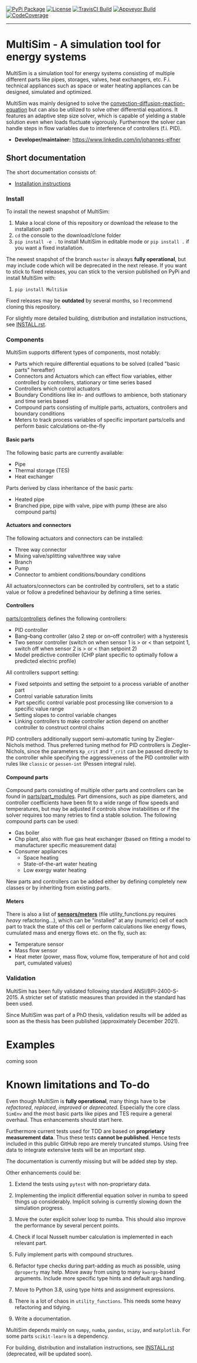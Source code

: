 [![PyPi Package](https://badge.fury.io/py/MultiSim.svg)](https://badge.fury.io/py/MultiSim)
[![License](https://img.shields.io/github/license/JoElfner/multisim.svg)](https://github.com/JoElfner/multisim/blob/master/LICENSE)
[![TravisCI Build](https://travis-ci.com/JoElfner/multisim.svg?branch=master)](https://travis-ci.com/JoElfner/multisim)
[![Appveyor Build](https://ci.appveyor.com/api/projects/status/uc42tex22gkcgaxo/branch/master?svg=true)](https://ci.appveyor.com/project/JoElfner/multisim)
[![CodeCoverage](https://codecov.io/gh/JoElfner/multisim/branch/master/graph/badge.svg)](https://codecov.io/gh/JoElfner/multisim)


----------------

# MultiSim - A simulation tool for energy systems

MultiSim is a simulation tool for energy systems consisting of multiple different parts like pipes, storages, valves, heat exchangers, etc.
F.i. technical appliances such as space or water heating appliances can be designed, simulated and optimized.

MultiSim was mainly designed to solve the [convection-diffusion-reaction-equation](https://en.wikipedia.org/wiki/Convection_diffusion_equation#General) but can also be utilized to solve other differential equations.
It features an adaptive step size solver, which is capable of yielding a stable solution even when loads fluctuate vigorously.
Furthermore the solver can handle steps in flow variables due to interference of controllers (f.i. PID).

- **Developer/maintainer:** https://www.linkedin.com/in/johannes-elfner

## Short documentation

The short documentation consists of:
* [Installation instructions](#install)

### Install

To install the newest snapshot of MultiSim:
1. Make a local clone of this repository or download the release to the installation path
2. `cd` the console to the download/clone folder
3. `pip install -e .` to install MultiSim in editable mode or `pip install .` if you want a fixed installation.

The newest snapshot of the branch `master` is always **fully operational**, but may include code which will be deprecated in the next release.
If you want to stick to fixed releases, you can stick to the version published on PyPi and install MultiSim with:
1. `pip install MultiSim`

Fixed releases may be **outdated** by several months, so I recommend cloning this repository.

For slightly more detailed building, distribution and installation instructions, see [INSTALL.rst](INSTALL.rst).

### Components

MultiSim supports different types of components, most notably:
* Parts which require differential equations to be solved (called "basic parts" hereafter)
* Connectors and Actuators which can effect flow variables, either controlled by controllers, stationary or time series based
* Controllers which control actuators
* Boundary Conditions like in- and outflows to ambience, both stationary and time series based
* Compound parts consisting of multiple parts, actuators, controllers and boundary conditions
* Meters to track process variables of specific important parts/cells and perform basic calculations on-the-fly

#### Basic parts
The following basic parts are currently available:
* Pipe
* Thermal storage (TES)
* Heat exchanger

Parts derived by class inheritance of the basic parts:
* Heated pipe
* Branched pipe, pipe with valve, pipe with pump (these are also compound parts)

#### Actuators and connectors
The following actuators and connectors can be installed:
* Three way connector
* Mixing valve/splitting valve/three way valve
* Branch
* Pump
* Connector to ambient conditions/boundary conditions

All actuators/connectors can be controlled by controllers, set to a static value or follow a predefined behaviour by defining a time series.

#### Controllers
[parts/controllers](multisim/parts/controllers.py) defines the following controllers:
* PID controller
* Bang–bang controller (also 2 step or on–off controller) with a hysteresis
* Two sensor controller (switch on when sensor 1 is > or < than setpoint 1, switch off when sensor 2 is > or < than setpoint 2)
* Model predictive controller (CHP plant specific to optimally follow a predicted electric profile)

All controllers support setting:
* Fixed setpoints and setting the setpoint to a process variable of another part
* Control variable saturation limits
* Part specific control variable post processing like conversion to a specific value range
* Setting slopes to control variable changes
* Linking controllers to make controller action depend on another controller to construct control chains

PID controllers additionally support semi-automatic tuning by Ziegler-Nichols method.
Thus preferred tuning method for PID controllers is Ziegler-Nichols, since the parameters `Kp_crit` and `T_crit` can be passed directly to the controller while specifying the aggressiveness of the PID controller with rules like `classic` or `pessen-int` (Pessen integral rule).

#### Compound parts
Compound parts consisting of multiple other parts and controllers can be found in [parts/part_modules](multisim/parts/part_modules).
Part dimensions, such as pipe diameters, and controller coefficients have been fit to a wide range of flow speeds and temperatures, but may be adjusted if controls show instabilities or if the solver requires too many retries to find a stable solution.
The following compound parts can be used:
* Gas boiler
* Chp plant, also with flue gas heat exchanger (based on fitting a model to manufacturer specific measurement data)
* Consumer appliances
    * Space heating
    * State-of-the-art water heating
    * Low exergy water heating

New parts and controllers can be added either by defining completely new classes or by inheriting from existing parts.

#### Meters
There is also a list of [**sensors/meters**](multisim/utility_functions.py#L2443) (file utility_functions.py requires *heavy* refactoring...), which can be "installed" at any (numeric) cell of each part to track the state of this cell or perform calculations like energy flows, cumulated mass and energy flows etc. on the fly, such as:
* Temperature sensor
* Mass flow sensor
* Heat meter (power, mass flow, volume flow, temperature of hot and cold part, cumulated values)


### Validation

MultiSim has been fully validated following standard ANSI/BPI-2400-S-2015. A stricter set of statistic measures than provided in the standard has been used.

Since MultiSim was part of a PhD thesis, validation results will be added as soon as the thesis has been published (approximately December 2021).

Examples
========

coming soon

Known limitations and To-do
===========================

Even though MultiSim is **fully operational**, many things have to be *refactored*,
*replaced*, *improved* or *deprecated*. Especially the core class `SimEnv` and the
most basic parts like pipes and TES require a general overhaul. Thus
enhancements should start here.

Furthermore current tests used for TDD are based on **proprietary measurement
data**. Thus these tests **cannot be published**. Hence tests included in this
public GitHub repo are merely truncated stumps. Using free data to integrate
extensive tests will be an important step.

The documentation is currently missing but will be added step by step.

Other enhancements could be:

1. Extend the tests using `pytest` with non-proprietary data.

2. Implementing the implicit differential equation solver in numba to speed things up considerably. Implicit solving is currently slowing down the simulation progress.

3. Move the outer explicit solver loop to numba. This should also improve the performance by several percent points.

4. Check if local Nusselt number calculation is implemented in each relevant part.

5. Fully implement parts with compound structures.

6. Refactor type checks during part-adding as much as possible, using `@property` may help. Move away from using to many `kwargs`-based arguments. Include more specific type hints and default args handling.

7. Move to Python 3.8, using type hints and assignment expressions.

8. There is a lot of chaos in `utility_functions`. This needs some heavy refactoring and tidying.

9. Write a documentation.

MultiSim depends mainly on `numpy`, `numba`, `pandas`, `scipy`, and
`matplotlib`. For some parts `scikit-learn` is a dependency.

For building, distribution and installation instructions, see [INSTALL.rst](https://github.com/JoElfner/multisim/blob/master/INSTALL.rst) (deprecated, will be updated soon).
